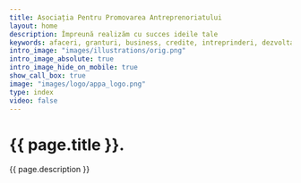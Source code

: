 ```yaml
---
title: Asociația Pentru Promovarea Antreprenoriatului
layout: home
description: Împreună realizăm cu succes ideile tale
keywords: afaceri, granturi, business, credite, intreprinderi, dezvoltare, plan de afaceri, garanţie, finanţe, instruire, ideie de afacere, relizarea visului, succes, succese, asociatia, promovarea, antreprenoriat, antreprenoriatului, asociatia pentru promovarea antreprenoriatului
intro_image: "images/illustrations/orig.png"
intro_image_absolute: true
intro_image_hide_on_mobile: true
show_call_box: true
image: "images/logo/appa_logo.png"
type: index
video: false
---
```


# {{ page.title }}.

{{ page.description }}
